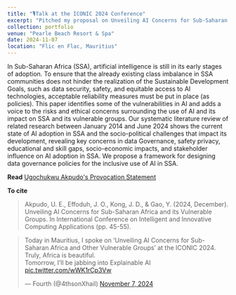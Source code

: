```yaml
---
title: "🎙️Talk at the ICONIC 2024 Conference"
excerpt: "Pitched my proposal on Unveiling AI Concerns for Sub-Saharan Africa and Other Vulnerable Groups’ at the ICONIC 2024"
collection: portfolio
venue: "Pearle Beach Resort & Spa"
date: 2024-11-07
location: "Flic en Flac, Mauritius"
---
```


In Sub-Saharan Africa (SSA), artificial intelligence is still in its early stages of adoption. To ensure that the already existing class imbalance in SSA communities does not hinder the realization of the Sustainable Development Goals, such as data security, safety, and equitable access to AI technologies, acceptable reliability measures must be put in place (as policies). This paper identifies some of the vulnerabilities in AI and adds a voice to the risks and ethical concerns surrounding the use of AI and its impact on SSA and its vulnerable groups. Our systematic literature review of related research between January 2014 and June 2024 shows the current state of AI adoption in SSA and the socio-political challenges that impact its development, revealing key concerns in data Governance, safety privacy, educational and skill gaps, socio-economic impacts, and stakeholder influence on AI adoption in SSA. We propose a framework for designing data governance policies for the inclusive use of AI in SSA.

**Read** <a href="https://zenodo.org/records/7319284">Ugochukwu Akpudo's Provocation Statement</a>

**To cite**
> Akpudo, U. E., Effoduh, J. O., Kong, J. D., & Gao, Y. (2024, December). Unveiling AI Concerns for Sub-Saharan Africa and its Vulnerable Groups. In International Conference on Intelligent and Innovative Computing Applications (pp. 45-55).



<blockquote class="twitter-tweet"><p lang="en" dir="ltr">Today in Mauritius, I spoke on ‘Unveiling AI Concerns for Sub-Saharan Africa and Other Vulnerable Groups’ at the ICONIC 2024. Truly, Africa is beautiful. <br>Tomorrow, I’ll be jabbing into Explainable AI <a href="https://t.co/wWK1rCp3Vw">pic.twitter.com/wWK1rCp3Vw</a></p>&mdash; Fourth (@4thsonXhail) <a href="https://twitter.com/4thsonXhail/status/1854508750314569898?ref_src=twsrc%5Etfw">November 7, 2024</a></blockquote> <script async src="https://platform.twitter.com/widgets.js" charset="utf-8"></script>
